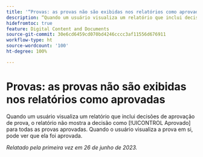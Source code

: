 ```yaml
---
title: '“Provas: as provas não são exibidas nos relatórios como aprovadas”'
description: “Quando um usuário visualiza um relatório que inclui decisões de aprovação de prova, o relatório não mostra a decisão como Aprovado para todas as provas aprovadas. Quando o usuário visualiza a prova em si, pode ver que ela foi aprovada.”
hidefromtoc: true
feature: Digital Content and Documents
source-git-commit: 30e6cd6459cd070bd4246cccc3af11556d676911
workflow-type: ht
source-wordcount: '100'
ht-degree: 100%

---
```



# Provas: as provas não são exibidas nos relatórios como aprovadas

Quando um usuário visualiza um relatório que inclui decisões de aprovação de prova, o relatório não mostra a decisão como [!UICONTROL Aprovado] para todas as provas aprovadas. Quando o usuário visualiza a prova em si, pode ver que ela foi aprovada.

_Relatado pela primeira vez em 26 de junho de 2023._
